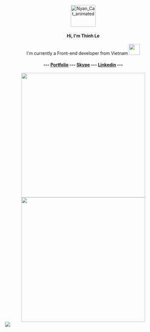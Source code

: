 
<div align="center">
      <img src="https://media2.giphy.com/media/12kSpsUT4J8Dzq/giphy.gif?cid=ecf05e47k81d32s2o0d2j8kkzw4ej5eqvet7zvoo7d2srogp&rid=giphy.gif&ct=s" width="80px" height="70px" alt="Nyan_Cat_animated">
   <h4>
      Hi, I'm Thinh Le
   </h4>
<!--    <img width = 35 src="https://upload.wikimedia.org/wikipedia/commons/f/f1/Vue.png"/> -->
   <p>I'm currently a Front-end developer from Vietnam <img width="35" src="https://i.giphy.com/media/zBfalNdTyCek8ZEk18/giphy.webp"/></p>
   <!--<img width = 38 src="https://user-images.githubusercontent.com/7110136/29002857-9e802f08-7ab4-11e7-9c31-604b5d0d0c19.png"/><br>
   <img width = 245 src="https://www.vendure.io/docs/storefront/building-a-storefront/vue-storefront-logo.png"/> -->
   <h4>
--- <a href='https://heydayle.github.io/Portfolio/' target='_blank'>Portfolio</a> --- <a href='https://join.skype.com/invite/V0Xz7wIrwhgU' target='_blank'>Skype</a> --- <a href='https://www.linkedin.com/in/thinh-le-profile/' target='_blank'>Linkedin</a> ---
   </h4>
   <div align="center">
      <img src = "https://github-readme-stats.vercel.app/api?username=heydayle&show_icons=true&theme=bear" width = 400>
      <img src = "https://github-readme-streak-stats.herokuapp.com?user=heydayle&theme=dark&hide_border=true" width = 400>
   </div>
</div>
           
 <img src="https://visitor-badge.glitch.me/badge?page_id=heydayle.heydayle" />


